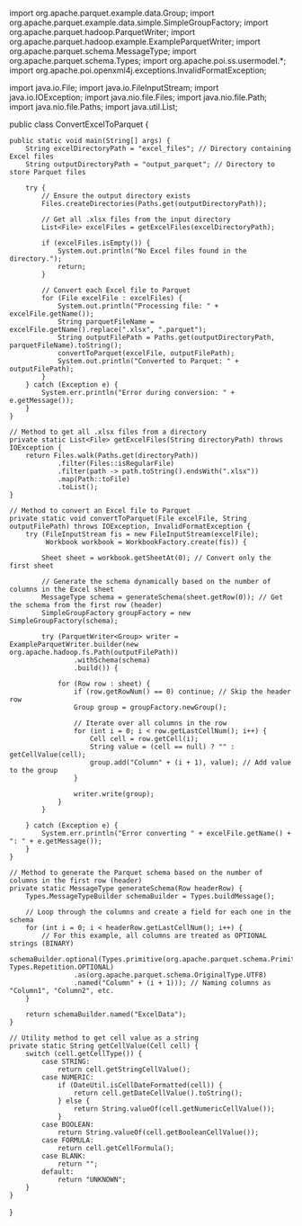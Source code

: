 import org.apache.parquet.example.data.Group;
import org.apache.parquet.example.data.simple.SimpleGroupFactory;
import org.apache.parquet.hadoop.ParquetWriter;
import org.apache.parquet.hadoop.example.ExampleParquetWriter;
import org.apache.parquet.schema.MessageType;
import org.apache.parquet.schema.Types;
import org.apache.poi.ss.usermodel.*;
import org.apache.poi.openxml4j.exceptions.InvalidFormatException;

import java.io.File;
import java.io.FileInputStream;
import java.io.IOException;
import java.nio.file.Files;
import java.nio.file.Path;
import java.nio.file.Paths;
import java.util.List;

public class ConvertExcelToParquet {

    public static void main(String[] args) {
        String excelDirectoryPath = "excel_files"; // Directory containing Excel files
        String outputDirectoryPath = "output_parquet"; // Directory to store Parquet files

        try {
            // Ensure the output directory exists
            Files.createDirectories(Paths.get(outputDirectoryPath));

            // Get all .xlsx files from the input directory
            List<File> excelFiles = getExcelFiles(excelDirectoryPath);

            if (excelFiles.isEmpty()) {
                System.out.println("No Excel files found in the directory.");
                return;
            }

            // Convert each Excel file to Parquet
            for (File excelFile : excelFiles) {
                System.out.println("Processing file: " + excelFile.getName());
                String parquetFileName = excelFile.getName().replace(".xlsx", ".parquet");
                String outputFilePath = Paths.get(outputDirectoryPath, parquetFileName).toString();
                convertToParquet(excelFile, outputFilePath);
                System.out.println("Converted to Parquet: " + outputFilePath);
            }
        } catch (Exception e) {
            System.err.println("Error during conversion: " + e.getMessage());
        }
    }

    // Method to get all .xlsx files from a directory
    private static List<File> getExcelFiles(String directoryPath) throws IOException {
        return Files.walk(Paths.get(directoryPath))
                .filter(Files::isRegularFile)
                .filter(path -> path.toString().endsWith(".xlsx"))
                .map(Path::toFile)
                .toList();
    }

    // Method to convert an Excel file to Parquet
    private static void convertToParquet(File excelFile, String outputFilePath) throws IOException, InvalidFormatException {
        try (FileInputStream fis = new FileInputStream(excelFile);
             Workbook workbook = WorkbookFactory.create(fis)) {

            Sheet sheet = workbook.getSheetAt(0); // Convert only the first sheet

            // Generate the schema dynamically based on the number of columns in the Excel sheet
            MessageType schema = generateSchema(sheet.getRow(0)); // Get the schema from the first row (header)
            SimpleGroupFactory groupFactory = new SimpleGroupFactory(schema);

            try (ParquetWriter<Group> writer = ExampleParquetWriter.builder(new org.apache.hadoop.fs.Path(outputFilePath))
                    .withSchema(schema)
                    .build()) {

                for (Row row : sheet) {
                    if (row.getRowNum() == 0) continue; // Skip the header row
                    Group group = groupFactory.newGroup();

                    // Iterate over all columns in the row
                    for (int i = 0; i < row.getLastCellNum(); i++) {
                        Cell cell = row.getCell(i);
                        String value = (cell == null) ? "" : getCellValue(cell);
                        group.add("Column" + (i + 1), value); // Add value to the group
                    }

                    writer.write(group);
                }
            }

        } catch (Exception e) {
            System.err.println("Error converting " + excelFile.getName() + ": " + e.getMessage());
        }
    }

    // Method to generate the Parquet schema based on the number of columns in the first row (header)
    private static MessageType generateSchema(Row headerRow) {
        Types.MessageTypeBuilder schemaBuilder = Types.buildMessage();

        // Loop through the columns and create a field for each one in the schema
        for (int i = 0; i < headerRow.getLastCellNum(); i++) {
            // For this example, all columns are treated as OPTIONAL strings (BINARY)
            schemaBuilder.optional(Types.primitive(org.apache.parquet.schema.PrimitiveType.PrimitiveTypeName.BINARY, Types.Repetition.OPTIONAL)
                    .as(org.apache.parquet.schema.OriginalType.UTF8)
                    .named("Column" + (i + 1))); // Naming columns as "Column1", "Column2", etc.
        }

        return schemaBuilder.named("ExcelData");
    }

    // Utility method to get cell value as a string
    private static String getCellValue(Cell cell) {
        switch (cell.getCellType()) {
            case STRING:
                return cell.getStringCellValue();
            case NUMERIC:
                if (DateUtil.isCellDateFormatted(cell)) {
                    return cell.getDateCellValue().toString();
                } else {
                    return String.valueOf(cell.getNumericCellValue());
                }
            case BOOLEAN:
                return String.valueOf(cell.getBooleanCellValue());
            case FORMULA:
                return cell.getCellFormula();
            case BLANK:
                return "";
            default:
                return "UNKNOWN";
        }
    }
}
